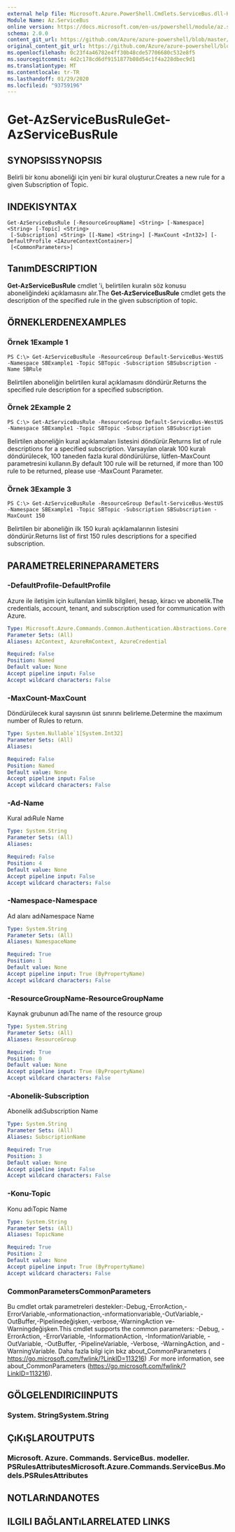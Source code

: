 ```yaml
---
external help file: Microsoft.Azure.PowerShell.Cmdlets.ServiceBus.dll-Help.xml
Module Name: Az.ServiceBus
online version: https://docs.microsoft.com/en-us/powershell/module/az.servicebus/get-azservicebusrule
schema: 2.0.0
content_git_url: https://github.com/Azure/azure-powershell/blob/master/src/ServiceBus/ServiceBus/help/Get-AzServiceBusRule.md
original_content_git_url: https://github.com/Azure/azure-powershell/blob/master/src/ServiceBus/ServiceBus/help/Get-AzServiceBusRule.md
ms.openlocfilehash: 0c23f4a46782e4ff30b48cde57706680c532e8f5
ms.sourcegitcommit: 4d2c178cd6df9151877b08d54c1f4a228dbec9d1
ms.translationtype: MT
ms.contentlocale: tr-TR
ms.lasthandoff: 01/29/2020
ms.locfileid: "93759196"
---
```

# <span data-ttu-id="720cf-101">Get-AzServiceBusRule</span><span class="sxs-lookup"><span data-stu-id="720cf-101">Get-AzServiceBusRule</span></span>

## <span data-ttu-id="720cf-102">SYNOPSIS</span><span class="sxs-lookup"><span data-stu-id="720cf-102">SYNOPSIS</span></span>
<span data-ttu-id="720cf-103">Belirli bir konu aboneliği için yeni bir kural oluşturur.</span><span class="sxs-lookup"><span data-stu-id="720cf-103">Creates a new rule for a given Subscription of Topic.</span></span> 

## <span data-ttu-id="720cf-104">INDEKI</span><span class="sxs-lookup"><span data-stu-id="720cf-104">SYNTAX</span></span>

```
Get-AzServiceBusRule [-ResourceGroupName] <String> [-Namespace] <String> [-Topic] <String>
 [-Subscription] <String> [[-Name] <String>] [-MaxCount <Int32>] [-DefaultProfile <IAzureContextContainer>]
 [<CommonParameters>]
```

## <span data-ttu-id="720cf-105">Tanım</span><span class="sxs-lookup"><span data-stu-id="720cf-105">DESCRIPTION</span></span>
<span data-ttu-id="720cf-106">**Get-AzServiceBusRule** cmdlet 'i, belirtilen kuralın söz konusu aboneliğindeki açıklamasını alır.</span><span class="sxs-lookup"><span data-stu-id="720cf-106">The **Get-AzServiceBusRule** cmdlet gets the description of the specified rule in the given subscription of topic.</span></span>

## <span data-ttu-id="720cf-107">ÖRNEKLERDEN</span><span class="sxs-lookup"><span data-stu-id="720cf-107">EXAMPLES</span></span>

### <span data-ttu-id="720cf-108">Örnek 1</span><span class="sxs-lookup"><span data-stu-id="720cf-108">Example 1</span></span>
```
PS C:\> Get-AzServiceBusRule -ResourceGroup Default-ServiceBus-WestUS -Namespace SBExample1 -Topic SBTopic -Subscription SBSubscription -Name SBRule
```

<span data-ttu-id="720cf-109">Belirtilen aboneliğin belirtilen kural açıklamasını döndürür.</span><span class="sxs-lookup"><span data-stu-id="720cf-109">Returns the specified rule description for a specified subscription.</span></span>

### <span data-ttu-id="720cf-110">Örnek 2</span><span class="sxs-lookup"><span data-stu-id="720cf-110">Example 2</span></span>
```
PS C:\> Get-AzServiceBusRule -ResourceGroup Default-ServiceBus-WestUS -Namespace SBExample1 -Topic SBTopic -Subscription SBSubscription
```

<span data-ttu-id="720cf-111">Belirtilen aboneliğin kural açıklamaları listesini döndürür.</span><span class="sxs-lookup"><span data-stu-id="720cf-111">Returns list of rule descriptions for a specified subscription.</span></span>  <span data-ttu-id="720cf-112">Varsayılan olarak 100 kuralı döndürülecek, 100 taneden fazla kural döndürülürse, lütfen-MaxCount parametresini kullanın.</span><span class="sxs-lookup"><span data-stu-id="720cf-112">By default 100 rule will be returned, if more than 100 rule to be returned, please use -MaxCount Parameter.</span></span>

### <span data-ttu-id="720cf-113">Örnek 3</span><span class="sxs-lookup"><span data-stu-id="720cf-113">Example 3</span></span>
```
PS C:\> Get-AzServiceBusRule -ResourceGroup Default-ServiceBus-WestUS -Namespace SBExample1 -Topic SBTopic -Subscription SBSubscription -MaxCount 150
```

<span data-ttu-id="720cf-114">Belirtilen bir aboneliğin ilk 150 kuralı açıklamalarının listesini döndürür.</span><span class="sxs-lookup"><span data-stu-id="720cf-114">Returns list of first 150 rules descriptions for a specified subscription.</span></span>

## <span data-ttu-id="720cf-115">PARAMETRELERINE</span><span class="sxs-lookup"><span data-stu-id="720cf-115">PARAMETERS</span></span>

### <span data-ttu-id="720cf-116">-DefaultProfile</span><span class="sxs-lookup"><span data-stu-id="720cf-116">-DefaultProfile</span></span>
<span data-ttu-id="720cf-117">Azure ile iletişim için kullanılan kimlik bilgileri, hesap, kiracı ve abonelik.</span><span class="sxs-lookup"><span data-stu-id="720cf-117">The credentials, account, tenant, and subscription used for communication with Azure.</span></span>

```yaml
Type: Microsoft.Azure.Commands.Common.Authentication.Abstractions.Core.IAzureContextContainer
Parameter Sets: (All)
Aliases: AzContext, AzureRmContext, AzureCredential

Required: False
Position: Named
Default value: None
Accept pipeline input: False
Accept wildcard characters: False
```

### <span data-ttu-id="720cf-118">-MaxCount</span><span class="sxs-lookup"><span data-stu-id="720cf-118">-MaxCount</span></span>
<span data-ttu-id="720cf-119">Döndürülecek kural sayısının üst sınırını belirleme.</span><span class="sxs-lookup"><span data-stu-id="720cf-119">Determine the maximum number of Rules to return.</span></span>

```yaml
Type: System.Nullable`1[System.Int32]
Parameter Sets: (All)
Aliases:

Required: False
Position: Named
Default value: None
Accept pipeline input: False
Accept wildcard characters: False
```

### <span data-ttu-id="720cf-120">-Ad</span><span class="sxs-lookup"><span data-stu-id="720cf-120">-Name</span></span>
<span data-ttu-id="720cf-121">Kural adı</span><span class="sxs-lookup"><span data-stu-id="720cf-121">Rule Name</span></span>

```yaml
Type: System.String
Parameter Sets: (All)
Aliases:

Required: False
Position: 4
Default value: None
Accept pipeline input: False
Accept wildcard characters: False
```

### <span data-ttu-id="720cf-122">-Namespace</span><span class="sxs-lookup"><span data-stu-id="720cf-122">-Namespace</span></span>
<span data-ttu-id="720cf-123">Ad alanı adı</span><span class="sxs-lookup"><span data-stu-id="720cf-123">Namespace Name</span></span>

```yaml
Type: System.String
Parameter Sets: (All)
Aliases: NamespaceName

Required: True
Position: 1
Default value: None
Accept pipeline input: True (ByPropertyName)
Accept wildcard characters: False
```

### <span data-ttu-id="720cf-124">-ResourceGroupName</span><span class="sxs-lookup"><span data-stu-id="720cf-124">-ResourceGroupName</span></span>
<span data-ttu-id="720cf-125">Kaynak grubunun adı</span><span class="sxs-lookup"><span data-stu-id="720cf-125">The name of the resource group</span></span>

```yaml
Type: System.String
Parameter Sets: (All)
Aliases: ResourceGroup

Required: True
Position: 0
Default value: None
Accept pipeline input: True (ByPropertyName)
Accept wildcard characters: False
```

### <span data-ttu-id="720cf-126">-Abonelik</span><span class="sxs-lookup"><span data-stu-id="720cf-126">-Subscription</span></span>
<span data-ttu-id="720cf-127">Abonelik adı</span><span class="sxs-lookup"><span data-stu-id="720cf-127">Subscription Name</span></span>

```yaml
Type: System.String
Parameter Sets: (All)
Aliases: SubscriptionName

Required: True
Position: 3
Default value: None
Accept pipeline input: False
Accept wildcard characters: False
```

### <span data-ttu-id="720cf-128">-Konu</span><span class="sxs-lookup"><span data-stu-id="720cf-128">-Topic</span></span>
<span data-ttu-id="720cf-129">Konu adı</span><span class="sxs-lookup"><span data-stu-id="720cf-129">Topic Name</span></span>

```yaml
Type: System.String
Parameter Sets: (All)
Aliases: TopicName

Required: True
Position: 2
Default value: None
Accept pipeline input: True (ByPropertyName)
Accept wildcard characters: False
```

### <span data-ttu-id="720cf-130">CommonParameters</span><span class="sxs-lookup"><span data-stu-id="720cf-130">CommonParameters</span></span>
<span data-ttu-id="720cf-131">Bu cmdlet ortak parametreleri destekler:-Debug,-ErrorAction,-ErrorVariable,-ınformationaction,-ınformationvariable,-OutVariable,-OutBuffer,-Pipelinedeğişken,-verbose,-WarningAction ve-Warningdeğişken.</span><span class="sxs-lookup"><span data-stu-id="720cf-131">This cmdlet supports the common parameters: -Debug, -ErrorAction, -ErrorVariable, -InformationAction, -InformationVariable, -OutVariable, -OutBuffer, -PipelineVariable, -Verbose, -WarningAction, and -WarningVariable.</span></span> <span data-ttu-id="720cf-132">Daha fazla bilgi için bkz about_CommonParameters ( https://go.microsoft.com/fwlink/?LinkID=113216) .</span><span class="sxs-lookup"><span data-stu-id="720cf-132">For more information, see about_CommonParameters (https://go.microsoft.com/fwlink/?LinkID=113216).</span></span>

## <span data-ttu-id="720cf-133">GÖLGELENDIRICI</span><span class="sxs-lookup"><span data-stu-id="720cf-133">INPUTS</span></span>

### <span data-ttu-id="720cf-134">System. String</span><span class="sxs-lookup"><span data-stu-id="720cf-134">System.String</span></span>

## <span data-ttu-id="720cf-135">ÇıKıŞLAR</span><span class="sxs-lookup"><span data-stu-id="720cf-135">OUTPUTS</span></span>

### <span data-ttu-id="720cf-136">Microsoft. Azure. Commands. ServiceBus. modeller. PSRulesAttributes</span><span class="sxs-lookup"><span data-stu-id="720cf-136">Microsoft.Azure.Commands.ServiceBus.Models.PSRulesAttributes</span></span>

## <span data-ttu-id="720cf-137">NOTLARıNDA</span><span class="sxs-lookup"><span data-stu-id="720cf-137">NOTES</span></span>

## <span data-ttu-id="720cf-138">ILGILI BAĞLANTıLAR</span><span class="sxs-lookup"><span data-stu-id="720cf-138">RELATED LINKS</span></span>
